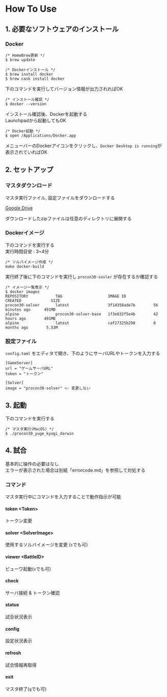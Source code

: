 # How To Use

## 1. 必要なソフトウェアのインストール

### Docker

```
/* HomeBrew更新 */
$ brew update

/* Dockerインストール */
$ brew install docker
$ brew cask install docker
```

下のコマンドを実行してバージョン情報が出力されればOK

```
/* インストール確認 */
$ docker --version
```

インストール確認後、Dockerを起動する  
Launchpadから起動してもOK

```
/* Docker起動 */
$ open /Applications/Docker.app
```

メニューバーのDockerアイコンをクリックし、`Docker Desktop is running`が表示されていればOK

## 2. セットアップ

### マスタダウンロード

マスタ実行ファイル, 設定ファイルをダウンロードする

[Google Drive](https://drive.google.com/drive/folders/14YnVFhW6lRltP7_dhXOrQTG1WVVDBkUT?usp=sharing)

ダウンロードしたzipファイルは任意のディレクトリに展開する

### Dockerイメージ

下のコマンドを実行する  
実行時間目安 : 3~4分

```
/* ソルバイメージ作成 */
make docker-build
```

実行終了後に下のコマンドを実行し `procon30-sovler` が存在するか確認する

```
/* イメージ一覧表示 */
$ docker images
REPOSITORY            TAG                    IMAGE ID            CREATED             SIZE
procon30-solver       latest                 3f14358ade7b        56 minutes ago      491MB
alpine                procon30-solver-base   1f3e832f5e4b        42 hours ago        491MB
alpine                latest                 caf27325b298        8 months ago        5.53M
```

### 設定ファイル

`config.toml` をエディタで開き、下のようにサーバURLやトークンを入力する

```
[GameServer]
url = "ゲームサーバURL"
token = "トークン"

[Solver]
image = "procon30-solver" <- 変更しない
```

## 3. 起動

下のコマンドを実行する

```
/* マスタ実行(MacOS) */
$ ./procon30_yuge_kyogi_darwin
```

## 4. 試合

基本的に操作の必要はなし  
エラーが表示された場合は別紙「errorcode.md」を参照して対処する

### コマンド

マスタ実行中にコマンドを入力することで動作指示が可能

#### token \<Token\>

トークン変更

#### solver \<SolverImage\>

使用するソルバイメージを変更 (`s`でも可)

#### viewer \<BattleID\>

ビューワ起動(`v`でも可)

#### check

サーバ接続 & トークン確認

#### status

試合状況表示

#### config

設定状況表示

#### refresh

試合情報再取得

#### exit

マスタ終了(`q`でも可)
